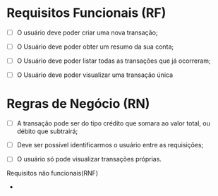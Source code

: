 # Requisitos Funcionais (RF)

- [ ] O usuário deve poder criar uma nova transação;
- [ ] O Usuário deve poder obter um resumo da sua conta;
- [ ] O Usuário deve poder listar todas as transações que já ocorreram;
- [ ] O Usuário deve poder visualizar uma transação única


# Regras de Negócio (RN)

- [ ] A transação pode ser do tipo crédito que somara ao valor total, ou débito que subtrairá;
- [ ] Deve ser possível identificarmos o usuário entre as requisições;
- [ ] O usuário só pode visualizar transações próprias.


Requisitos não funcionais(RNF)

- 